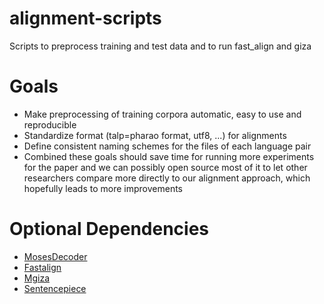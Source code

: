 # alignment-scripts
Scripts to preprocess training and test data and to run fast_align and giza

# Goals
* Make preprocessing of training corpora automatic, easy to use and reproducible
* Standardize format (talp=pharao format, utf8, ...) for alignments
* Define consistent naming schemes for the files of each language pair
* Combined these goals should save time for running more experiments for the paper and we can possibly open source most of it to let other researchers compare more directly to our alignment approach, which hopefully leads to more improvements

# Optional Dependencies
- [MosesDecoder](https://github.com/moses-smt/mosesdecoder)
- [Fastalign](https://github.com/clab/fast_align)
- [Mgiza](https://github.com/moses-smt/mgiza/)
- [Sentencepiece](https://github.com/google/sentencepiece)
